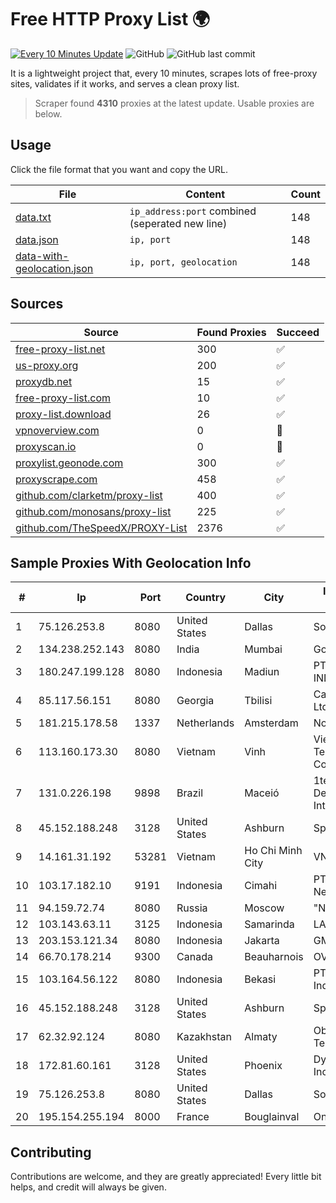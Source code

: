 
# Free HTTP Proxy List 🌍

[![Every 10 Minutes Update](https://github.com/mertguvencli/http-proxy-list/actions/workflows/main.yml/badge.svg?branch=main)](https://github.com/mertguvencli/http-proxy-list/actions/workflows/main.yml)
![GitHub](https://img.shields.io/github/license/mertguvencli/http-proxy-list)
![GitHub last commit](https://img.shields.io/github/last-commit/mertguvencli/http-proxy-list)

It is a lightweight project that, every 10 minutes, scrapes lots of free-proxy sites, validates if it works, and serves a clean proxy list.


> Scraper found **4310** proxies at the latest update. Usable proxies are below.

## Usage

Click the file format that you want and copy the URL.


|File|Content|Count|
|----|-------|-----|
|[data.txt](https://raw.githubusercontent.com/mertguvencli/http-proxy-list/main/proxy-list/data.txt)|`ip_address:port` combined (seperated new line)|148|
|[data.json](https://raw.githubusercontent.com/mertguvencli/http-proxy-list/main/proxy-list/data.json)|`ip, port`|148|
|[data-with-geolocation.json](https://raw.githubusercontent.com/mertguvencli/http-proxy-list/main/proxy-list/data-with-geolocation.json)|`ip, port, geolocation`|148|

## Sources

|Source|Found Proxies|Succeed|
|------|-------------|-------|
|[free-proxy-list.net](https://free-proxy-list.net)|300|✅|
|[us-proxy.org](https://www.us-proxy.org)|200|✅|
|[proxydb.net](http://proxydb.net)|15|✅|
|[free-proxy-list.com](https://free-proxy-list.com/?page=&port=&type%5B%5D=http&type%5B%5D=https&up_time=0&search=Search)|10|✅|
|[proxy-list.download](https://www.proxy-list.download/HTTP)|26|✅|
|[vpnoverview.com](https://vpnoverview.com/privacy/anonymous-browsing/free-proxy-servers)|0|🚫|
|[proxyscan.io](https://www.proxyscan.io)|0|🚫|
|[proxylist.geonode.com](https://proxylist.geonode.com/api/proxy-list?limit=300&page=1&sort_by=lastChecked&sort_type=desc&protocols=http,https)|300|✅|
|[proxyscrape.com](https://api.proxyscrape.com/v2/?request=displayproxies&protocol=http&timeout=10000&country=all&ssl=all&anonymity=all)|458|✅|
|[github.com/clarketm/proxy-list](https://raw.githubusercontent.com/clarketm/proxy-list/master/proxy-list-raw.txt)|400|✅|
|[github.com/monosans/proxy-list](https://raw.githubusercontent.com/monosans/proxy-list/main/proxies/http.txt)|225|✅|
|[github.com/TheSpeedX/PROXY-List](https://raw.githubusercontent.com/TheSpeedX/PROXY-List/master/http.txt)|2376|✅|


## Sample Proxies With Geolocation Info

|#|Ip|Port|Country|City|Internet Service Provider|
|-|--|----|-------|----|-------------------------|
|1|75.126.253.8|8080|United States|Dallas|SoftLayer|
|2|134.238.252.143|8080|India|Mumbai|Google LLC|
|3|180.247.199.128|8080|Indonesia|Madiun|PT. TELKOM INDONESIA|
|4|85.117.56.151|8080|Georgia|Tbilisi|Caucasus Online Ltd.|
|5|181.215.178.58|1337|Netherlands|Amsterdam|NovoServe B.V.|
|6|113.160.173.30|8080|Vietnam|Vinh|VietNam Post and Telecom Corporation|
|7|131.0.226.198|9898|Brazil|Maceió|1telecom Servicos De Tecnologia EM Internet Ltda|
|8|45.152.188.248|3128|United States|Ashburn|Sprint|
|9|14.161.31.192|53281|Vietnam|Ho Chi Minh City|VNPT|
|10|103.17.182.10|9191|Indonesia|Cimahi|PT Tinelo Digital Network|
|11|94.159.72.74|8080|Russia|Moscow|"NetCom-R" LLC|
|12|103.143.63.11|3125|Indonesia|Samarinda|LAMS|
|13|203.153.121.34|8080|Indonesia|Jakarta|GMNUSANTARA|
|14|66.70.178.214|9300|Canada|Beauharnois|OVH SAS|
|15|103.164.56.122|8080|Indonesia|Bekasi|PT Natha Buana Indonesia|
|16|45.152.188.248|3128|United States|Ashburn|Sprint|
|17|62.32.92.124|8080|Kazakhstan|Almaty|Obit Telecommunications|
|18|172.81.60.161|3128|United States|Phoenix|Dynu Systems Incorporated|
|19|75.126.253.8|8080|United States|Dallas|SoftLayer|
|20|195.154.255.194|8000|France|Bouglainval|Online S.A.S.|



## Contributing

Contributions are welcome, and they are greatly appreciated! Every
little bit helps, and credit will always be given.


